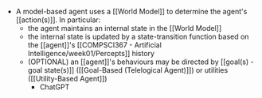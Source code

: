 -  A model-based agent uses a [[World Model]] to determine the agent's [[action(s)]]. In particular:
	- the agent maintains an internal state in the [[World Model]]
	- the internal state is updated by a state-transition function based on the [[agent]]'s [[COMPSCI367 - Artificial Intelligence/week01/Percepts]] history
	- (OPTIONAL) an [[agent]]'s behaviours may be directed by [[goal(s) - goal state(s)]] ([[Goal-Based (Telelogical Agent)]]) or utilities ([[Utility-Based Agent]])
		- ChatGPT